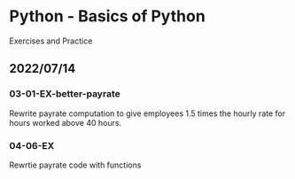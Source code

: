 # Python - Basics of Python

Exercises and Practice 

## 2022/07/14

### 03-01-EX-better-payrate

Rewrite payrate computation to give employees 1.5 times the hourly rate for hours worked above 40 hours.

### 04-06-EX

Rewrtie payrate code with functions
